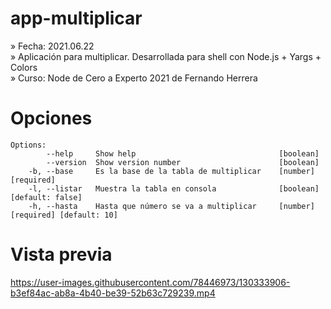 # app-multiplicar

» Fecha: 2021.06.22<br/>
» Aplicación para multiplicar. Desarrollada para shell con Node.js + Yargs + Colors<br/>
» Curso: Node de Cero a Experto 2021 de Fernando Herrera

# Opciones
```
Options:
        --help     Show help                                [boolean]
        --version  Show version number                      [boolean]  
    -b, --base     Es la base de la tabla de multiplicar    [number] [required]  
    -l, --listar   Muestra la tabla en consola              [boolean] [default: false]  
    -h, --hasta    Hasta que número se va a multiplicar     [number] [required] [default: 10]
```

# Vista previa


https://user-images.githubusercontent.com/78446973/130333906-b3ef84ac-ab8a-4b40-be39-52b63c729239.mp4




